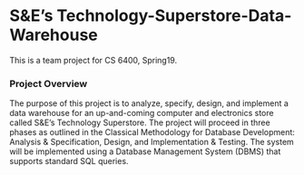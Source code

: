 # S&E’s Technology-Superstore-Data-Warehouse
 This is a team project for CS 6400, Spring19.
### Project Overview
The purpose of this project is to analyze, specify, design, and implement a data warehouse for 
an up-and-coming computer and electronics store called S&E’s Technology Superstore. The 
project will proceed in three phases as outlined in the Classical Methodology for Database 
Development: Analysis & Specification, Design, and Implementation & Testing. The system 
will be implemented using a Database Management System (DBMS) that supports standard 
SQL queries. 
 

